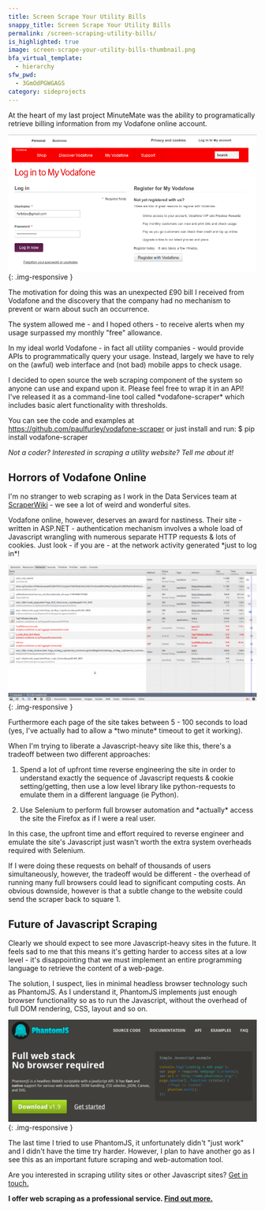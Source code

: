 ```yaml
---
title: Screen Scrape Your Utility Bills
snappy_title: Screen Scrape Your Utility Bills
permalink: /screen-scraping-utility-bills/
is_highlighted: true
image: screen-scrape-your-utility-bills-thumbnail.png
bfa_virtual_template:
  - hierarchy
sfw_pwd:
  - 3GmOdPGWGAGS
category: sideprojects
---
```

At the heart of my last project MinuteMate was the ability to programatically retrieve billing information from my Vodafone online account.

![Vodafone online login screen](/img/vodafone-online-login-screen.png){: .img-responsive }

The motivation for doing this was an unexpected £90 bill I received from Vodafone and the discovery that the company had no mechanism to prevent or warn about such an occurrence.

The system allowed me - and I hoped others - to receive alerts when my usage surpassed my monthly "free" allowance.

In my ideal world Vodafone - in fact all utility companies - would provide APIs to programmatically query your usage. Instead, largely we have to rely on the (awful) web interface and (not bad) mobile apps to check usage.

I decided to open source the web scraping component of the system so anyone can use and expand upon it. Please feel free to wrap it in an API! I've released it as a command-line tool called \*vodafone-scraper\* which includes basic alert functionality with thresholds.

You can see the code and examples at <a title="Vodafone Scraper" href="https://github.com/paulfurley/vodafone-scraper" target="_blank">https://github.com/paulfurley/vodafone-scraper</a> or just install and run: $ pip install vodafone-scraper

*Not a coder? Interested in scraping a utility website? Tell me about it!*

## Horrors of Vodafone Online

I'm no stranger to web scraping as I work in the Data Services team at <a title="ScraperWiki" href="https://scraperwiki.com" target="_blank">ScraperWiki</a> - we see a lot of weird and wonderful sites.

Vodafone online, however, deserves an award for nastiness. Their site - written in ASP.NET - authentication mechanism involves a whole load of Javascript wrangling with numerous separate HTTP requests & lots of cookies. Just look - if you are - at the network activity generated \*just to log in\*!

![Vodafone online network tab screenshot](/img/vodafone-online-network-tab-screenshot.png){: .img-responsive }


Furthermore each page of the site takes between 5 - 100 seconds to load (yes, I've actually had to allow a \*two minute\* timeout to get it working).

When I'm trying to liberate a Javascript-heavy site like this, there's a tradeoff between two different approaches:

1. Spend a lot of upfront time reverse engineering the site in order to understand exactly the sequence of Javascript requests & cookie setting/getting, then use a low level library like python-requests to emulate them in a different language (ie Python).

2. Use Selenium to perform full browser automation and \*actually\* access the site the Firefox as if I were a real user.

In this case, the upfront time and effort required to reverse engineer and emulate the site's Javascript just wasn't worth the extra system overheads required with Selenium.

If I were doing these requests on behalf of thousands of users simultaneously, however, the tradeoff would be different - the overhead of running many full browsers could lead to significant computing costs. An obvious downside, however is that a subtle change to the website could send the scraper back to square 1.

## Future of Javascript Scraping

Clearly we should expect to see more Javascript-heavy sites in the future. It feels sad to me that this means it's getting harder to access sites at a low level - it's disappointing that we must implement an entire programming language to retrieve the content of a web-page.

The solution, I suspect, lies in minimal headless browser technology such as PhantomJS. As I understand it, PhantomJS implements just enough browser functionality so as to run the Javascript, without the overhead of full DOM rendering, CSS, layout and so on.

![PhantomJS home page](/img/phantom-js-home-page.png){: .img-responsive }


The last time I tried to use PhantomJS, it unfortunately didn't "just work" and I didn't have the time try harder. However, I plan to have another go as I see this as an important future scraping and web-automation tool.

Are you interested in scraping utility sites or other Javascript sites?
[Get in touch.][3]

**I offer web scraping as a professional service. [Find out more.][4]**

 [3]: http://paulfurley.com/contact/ "Contact"
 [4]: /reliable-accurate-web-scraping-uk-based/ "Reliable and Accurate Web Scraping (UK Based)"
